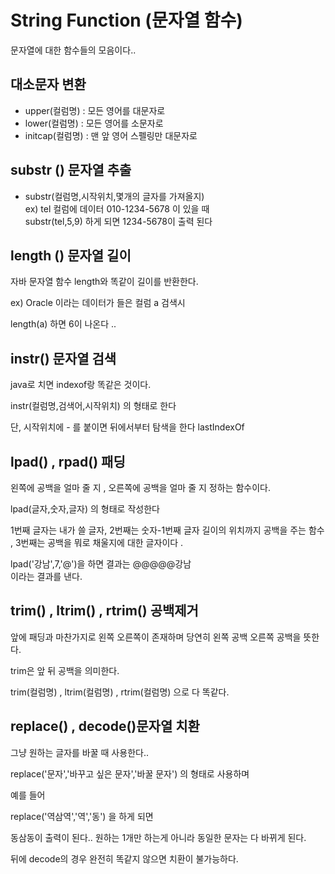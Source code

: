 # String Function (문자열 함수)

문자열에 대한 함수들의 모음이다..  

## 대소문자 변환


- upper(컬럼명) : 모든 영어를 대문자로
- lower(컬럼명) : 모든 영어를 소문자로
- initcap(컬럼명) : 맨 앞 영어 스펠링만 대문자로   

## substr () 문자열 추출

- substr(컬럼명,시작위치,몇개의 글자를 가져올지)   
ex) tel 컬럼에 데이터 010-1234-5678 이 있을 때   
substr(tel,5,9) 하게 되면 1234-5678이 출력 된다  

## length ()  문자열 길이
자바 문자열 함수 length와 똑같이 길이를 반환한다.    

ex) Oracle 이라는 데이터가 들은 컬럼 a 검색시   

length(a) 하면 6이 나온다 ..  

## instr() 문자열 검색

java로 치면 indexof랑 똑같은 것이다.  

instr(컬럼명,검색어,시작위치) 의 형태로 한다   

단, 시작위치에 - 를 붙이면 뒤에서부터 탐색을 한다 lastIndexOf   


## lpad() , rpad() 패딩

왼쪽에 공백을 얼마 줄 지 , 오른쪽에 공백을 얼마 줄 지 정하는 함수이다.  

lpad(글자,숫자,글자) 의 형태로 작성한다  

1번째 글자는 내가 쓸 글자, 2번째는 숫자-1번째 글자 길이의 위치까지 공백을 주는 함수 , 3번째는 공백을 뭐로 채울지에 대한 글자이다 . 


lpad('강남',7,'@')을 하면 결과는  @@@@@강남   
 이라는 결과를 낸다.  

## trim() , ltrim() , rtrim() 공백제거

앞에 패딩과 마찬가지로 왼쪽 오른쪽이 존재하며 당연히 왼쪽 공백 오른쪽 공백을 뜻한다.  

trim은 앞 뒤 공백을 의미한다.  

trim(컬럼명) , ltrim(컬럼명) , rtrim(컬럼명) 으로 다 똑같다.  


## replace() , decode()문자열 치환 

그냥 원하는 글자를 바꿀 때 사용한다..

replace('문자','바꾸고 싶은 문자','바꿀 문자') 의 형태로 사용하며 

예를 들어  

replace('역삼역','역','동') 을 하게 되면  

동삼동이 출력이 된다..  원하는 1개만 하는게 아니라 동일한 문자는 다 바뀌게 된다.  

뒤에 decode의 경우 완전히 똑같지 않으면 치환이 불가능하다.  


